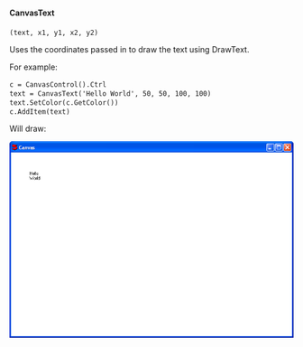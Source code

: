 #### CanvasText

``` suneido
(text, x1, y1, x2, y2)
```

Uses the coordinates passed in to draw the text using DrawText.

For example: 

``` suneido
c = CanvasControl().Ctrl
text = CanvasText('Hello World', 50, 50, 100, 100)
text.SetColor(c.GetColor())
c.AddItem(text)
```

Will draw: 

![](<../../../res/canvastext.png>)